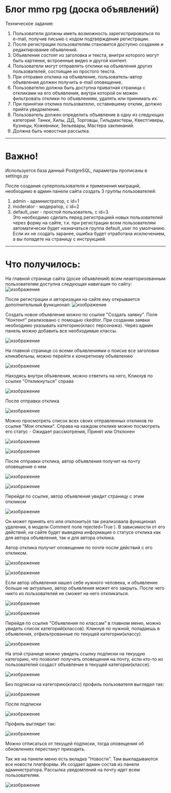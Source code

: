 # Блог mmo rpg (доска объявлений)

Техническое задание:

1) Пользователи должны иметь возможность зарегистрироваться по e-mail, получив письмо с кодом подтверждения регистрации.
2) После регистрации пользователям становится доступно создание и редактирование объявлений.
3) Объявления состоят из заголовка и текста, внитри которого могут быть картинки, встроенные видео и другой контент.
4) Пользователи могут отправлять отклики на объявления других пользователей, состоящие из простого текста.
5) При отправке отклика на объявление, пользователь-автор объявления должен получить e-mail оповещение.
6) Пользователю должна быть доступна приватная страница с откликами на его объявления, внутри которой он можен фильтровать отклики по объявлениям, удалять или принимать их.
7) При принятии отклика пользователю, оставившему отклик, должно прийти уведомление.
8) Пользователь должен определить объявление в одну из следующих категорий: Танки, Хилы, ДД, Торговцы, Гильдмастеры, Квестгиверы, Кузнецы, Кожевники, Зельевары, Мастера заклинаний.
9) Должна быть новостная рассылка.

---------------------------------------------------------------------------------------------------------------------

# Важно!

Используется база данный PostgreSQL, параметры прописаны в settings.py

После создания суперпользователя и применения миграций, необходимо в админ панели сайта создать 3 группы пользователей:
1) admin - администратор, с id=1
2) moderator - модератор, c id=2
3) default_user - простой пользователь, c id=3.   
Это необходимо сделать перед регистрацией новых пользователей через форму на сайте, т.к. при регистрации всем пользователям автоматически будет назначаться группа default_user по умолчанию. Если их не создать заранее, ошибка будет отработана исключением, а вы попадете на страницу с инструкцией.
---------------------------------------------------------------------------------------------------------------------

# Что получилось:

На главной странице сайта (доске объявлений) всем неавторизованным пользователям доступна следующая навигация по сайту:
![изображение](https://github.com/GalinaPimkina/mmo-blog/assets/133103137/2ec3663f-bedf-422a-bdbd-f4af58f046ac)

После регистрации и авторизации на сайте ему открывается дополнительный функционал:
![изображение](https://github.com/GalinaPimkina/mmo-blog/assets/133103137/4edc4150-4838-4c67-a273-feae4e3770a8)

Создать новое объявление можно по ссылке "Создать заявку". Поле "Контент" реализовано с помощью ckeditor.
При создании заявки необходимо указывать категорию(класс персонажа). Через админ панель можно добавить все необходимые классы.

![изображение](https://github.com/GalinaPimkina/mmo-blog/assets/133103137/14a68e66-cae5-40eb-9487-69cae86b1a51)

На главной странице со всеми объявлениями о поиске все заголовки кликабельны, можно перейти к конкретному объявлению

![изображение](https://github.com/GalinaPimkina/mmo-blog/assets/133103137/c3f81b4f-d911-4f13-ac3a-c129c9a19b4b)

Находясь внутри объявления, можно ответить на него, Кликнув по ссылке "Откликнуться" справа 

![изображение](https://github.com/GalinaPimkina/mmo-blog/assets/133103137/28ae5fd1-dfb8-4f84-85fa-58b80da40b75)

После отправки отклика 

![изображение](https://github.com/GalinaPimkina/mmo-blog/assets/133103137/02e48f6b-c726-496f-b1f4-a6faf99804ca)

Можно просмотреть список всех своих отправленных откликов по ссылке "Мои отклики". Справа на каждом отклике можно посмотреть его статус - Ожидает рассмотрения, Принят или Отклонен

![изображение](https://github.com/GalinaPimkina/mmo-blog/assets/133103137/5ac4edbe-5d92-40c3-bd83-3c1e646dd763)

![изображение](https://github.com/GalinaPimkina/mmo-blog/assets/133103137/818713c4-03e0-4fdc-a4ef-7bf434dfa192)

После отправки отклика, автор объявления получит на почту оповещение о нем

![изображение](https://github.com/GalinaPimkina/mmo-blog/assets/133103137/1afd0640-2258-4c42-8095-91932385dbca)

![изображение](https://github.com/GalinaPimkina/mmo-blog/assets/133103137/f2249847-a74a-4bde-a29a-3cc9e27a27e4)

Перейдя по ссылке, автор объявления увидит страницу с этим откликом

![изображение](https://github.com/GalinaPimkina/mmo-blog/assets/133103137/b68e3306-3e81-4611-8747-a810c186eaff)

Он может принять его или отклонить(я так реализовала функционал удаления, в модели Comment поле rejected=True ). В зависимости от его действий, на сайте будет выведена информация о статусе отклика как для автора объявления, так и для автора отклика.

Автор отклика получит оповещение по почте после действий с его откликом.

![изображение](https://github.com/GalinaPimkina/mmo-blog/assets/133103137/d4c149ec-a1c0-4cd3-bf41-9b7305777f9d)

![изображение](https://github.com/GalinaPimkina/mmo-blog/assets/133103137/b859502b-bdf5-4e81-a0e1-ec389833667f)

Если автор объявления нашел себе нужного человека, и объявление больше не актуально, автор объявления может его закрыть. После чего никто из пользователей не сможет на него откликаться. 

![изображение](https://github.com/GalinaPimkina/mmo-blog/assets/133103137/07899bd6-58ff-451d-9f4c-905773a60129)

![изображение](https://github.com/GalinaPimkina/mmo-blog/assets/133103137/20fc3942-78c2-4d79-b98b-781709d29f47)

Перейдя по ссылке "Объявления по классам" в главном меню, можно увидеть список категорий(классов). Кликнув по нужной, попадаешь в объявления, отфильтрованные по текущей категории(классу). 

![изображение](https://github.com/GalinaPimkina/mmo-blog/assets/133103137/82cfcb00-e921-407a-a478-7150a3cd55ed)

На этой странице можно увидеть ссылку подписки на текущую категорию, что позволит получать оповещения на почту, если кто-то из пользователей создаст объявление в текущей категории(классе).

![изображение](https://github.com/GalinaPimkina/mmo-blog/assets/133103137/a243353b-50e2-4a6b-9ba8-582cc28207e0)

Без подписки на категорию(класс) профиль пользователя выглядел так:

![изображение](https://github.com/GalinaPimkina/mmo-blog/assets/133103137/9f00c05a-6d22-4598-a706-1fbebfb6896e)

После подписки

![изображение](https://github.com/GalinaPimkina/mmo-blog/assets/133103137/5ec94945-d47c-4bc8-95a1-b883016420f9)

Профиль выглядит так:

![изображение](https://github.com/GalinaPimkina/mmo-blog/assets/133103137/b3a7d80a-d6f5-4cbb-b326-e9eff7241654)

Можно отписаться от текущей подписки, тогда оповещения об обновлениях перестанут приходить.

Так же на панели меню есть вкладка "Новости". Там выкладываются все новости платформы. Их создает админ состав из панели администратора. Рассылка уведомлений на почту идет всем пользователям.

![изображение](https://github.com/GalinaPimkina/mmo-blog/assets/133103137/78a22e2f-f353-49e9-a1fa-7d7781a4c5ac)






















